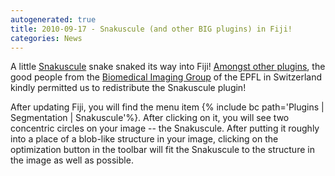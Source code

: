 ```yaml
---
autogenerated: true
title: 2010-09-17 - Snakuscule (and other BIG plugins) in Fiji!
categories: News
---
```


A little [Snakuscule](/plugins/snakuscule) snake snaked its way into Fiji! [Amongst other plugins](http://bigwww.epfl.ch/algorithms.html), the good people from the [Biomedical Imaging Group](http://bigwww.epfl.ch) of the EPFL in Switzerland kindly permitted us to redistribute the Snakuscule plugin!

After updating Fiji, you will find the menu item {% include bc path='Plugins | Segmentation | Snakuscule'%}. After clicking on it, you will see two concentric circles on your image -- the Snakuscule. After putting it roughly into a place of a blob-like structure in your image, clicking on the optimization button in the toolbar will fit the Snakuscule to the structure in the image as well as possible.


